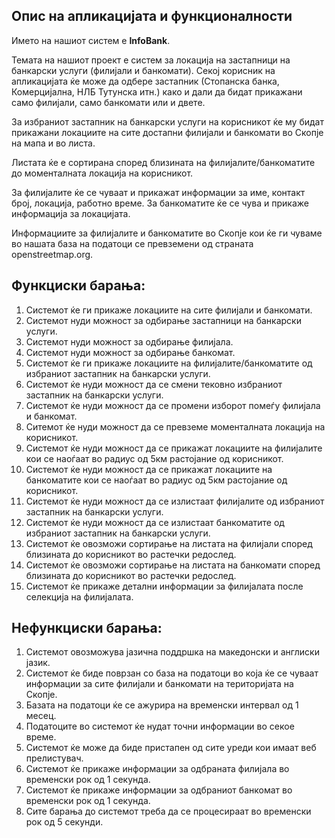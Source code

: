 ## Опис на апликацијата и функционалности
Името на нашиот систем е **InfoBank**.

Темата на нашиот проект е систем за локација на застапници на банкарски услуги (филијали и банкомати). Секој корисник на апликацијата ќе може да одбере застапник (Стопанска банка, Комерцијална, НЛБ Тутунска итн.) како и дали да бидат прикажани само филијали, само банкомати или и двете. 

За избраниот застапник на банкарски услуги на корисникот ќе му бидат прикажани локациите на сите достапни филијали и банкомати во Скопје на мапа и во листа.

Листата ќе е сортирана според близината на филијалите/банкоматите до моменталната локација на корисникот.

За филијалите ќе се чуваат и прикажат информации за име, контакт број, локација, работно време. За банкоматите ќе се чува и прикаже информација за локацијата.

Информациите за филијалите и банкоматите во Скопје кои ќе ги чуваме во нашата база на податоци се превземени од страната openstreetmap.org.
## Функциски барања:
1. Системот ќе ги прикаже локациите на сите филијали и банкомати.
2. Системот нуди можност за одбирање застапници на банкарски услуги.
3. Системот нуди можност за одбирање филијала.
4. Системот нуди можност за одбирање банкомат.
5. Системот ќе ги прикаже локациите на филијалите/банкоматите од избраниот застапник на банкарски услуги.
6. Системот ќе нуди можност да се смени тековно избраниот застапник на банкарски услуги.
7. Системот ќе нуди можност да се промени изборот помеѓу филијала и банкомат.
8. Ситемот ќе нуди можност да се превземе моменталната локација на корисникот.
9. Системот ќе нуди можност да се прикажат локациите на филијалите кои се наоѓаат во радиус од 5км растојание од корисникот.
10. Системот ќе нуди можност да се прикажат локациите на банкоматите кои се наоѓаат во радиус од 5км растојание од корисникот.
11. Системот ќе нуди можност да се излистаат филијалите од избраниот застапник на банкарски услуги.
12. Системот ќе нуди можност да се излистаат банкоматите од избраниот застапник на банкарски услуги.
13. Системот ќе овозможи сортирање на листата на филијали според близината до корисникот во растечки редослед.
14. Системот ќе овозможи сортирање на листата на банкомати според близината до корисникот во растечки редослед.
15. Системот ќе прикаже детални информации за филијалата после селекција на филијалата.

## Нефункциски барања:
1. Системот овозможува јазична поддршка на македонски и англиски јазик.
2. Системот ќе биде поврзан со база на податоци во која ќе се чуваат информации за сите филијали и банкомати на територијата на Скопје.
3. Базата на податоци ќе се ажурира на временски интервал од 1 месец.
4. Податоците во системот ќе нудат точни информации во секое време.
5. Системот ќе може да биде пристапен од сите уреди кои имаат веб прелистувач.
6. Системот ќе прикаже информации за одбраната филијала во временски рок од 1 секунда.
7. Системот ќе прикаже информации за одбраниот банкомат во временски рок од 1 секунда.
8. Сите барања до системот треба да се процесираат во временски рок од 5 секунди.
